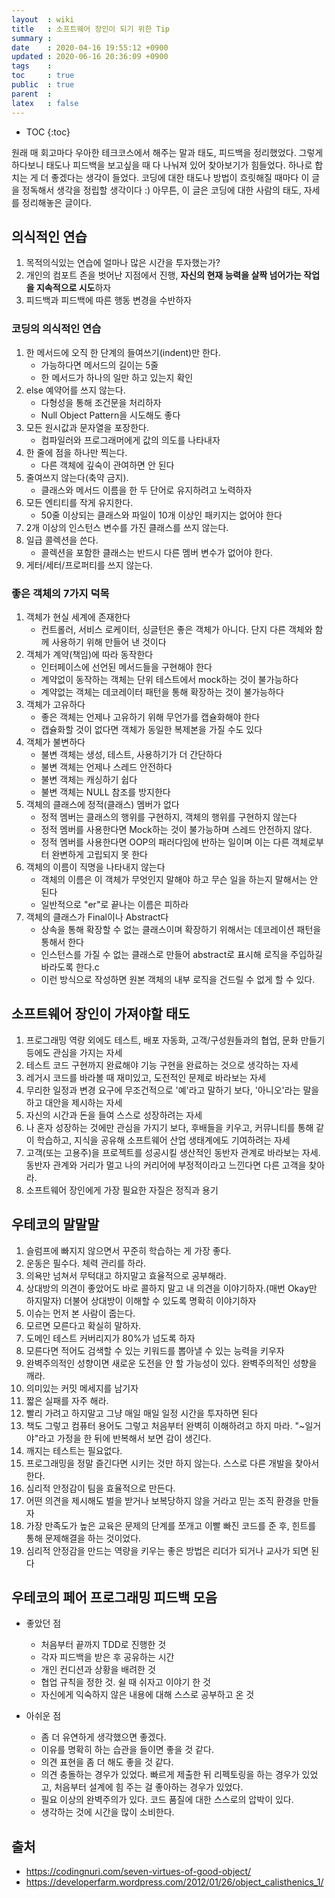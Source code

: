 ```yaml
---
layout  : wiki
title   : 소프트웨어 장인이 되기 위한 Tip
summary : 
date    : 2020-04-16 19:55:12 +0900
updated : 2020-06-16 20:36:09 +0900
tags    : 
toc     : true
public  : true
parent  : 
latex   : false
---
```

* TOC
{:toc}

원래 매 회고마다 우아한 테크코스에서 해주는 말과 태도, 피드백을 정리했었다. 그렇게 하다보니 태도나 피드백을 보고싶을 때 다 나눠져 있어 찾아보기가 힘들었다. 하나로 합치는 게 더 좋겠다는 생각이 들었다. 코딩에 대한 태도나 방법이 흐릿해질 때마다 이 글을 정독해서 생각을 정립할 생각이다 :) 아무튼, 이 글은 코딩에 대한 사람의 태도, 자세를 정리해놓은 글이다.

## 의식적인 연습

1. 목적의식있는 연습에 얼마나 많은 시간을 투자했는가?
2. 개인의 컴포트 존을 벗어난 지점에서 진행, **자신의 현재 능력을 살짝 넘어가는 작업을 지속적으로 시도**하자
3. 피드백과 피드백에 따른 행동 변경을 수반하자

### 코딩의 의식적인 연습

1. 한 메서드에 오직 한 단계의 들여쓰기(indent)만 한다.
    - 가능하다면 메서드의 길이는 5줄
    - 한 메서드가 하나의 일만 하고 있는지 확인
2. else 예약어를 쓰지 않는다.
    - 다형성을 통해 조건문을 처리하자
    - Null Object Pattern을 시도해도 좋다
3. 모든 원시값과 문자열을 포장한다.
    - 컴파일러와 프로그래머에게 값의 의도를 나타내자
4. 한 줄에 점을 하나만 찍는다.
    - 다른 객체에 깊숙이 관여하면 안 된다
5. 줄여쓰지 않는다(축약 금지).
    - 클래스와 메서드 이름을 한 두 단어로 유지하려고 노력하자
6. 모든 엔티티를 작게 유지한다.
    - 50줄 이상되는 클래스와 파일이 10개 이상인 패키지는 없어야 한다
7. 2개 이상의 인스턴스 변수를 가진 클래스를 쓰지 않는다.
8. 일급 콜렉션을 쓴다.
    - 콜렉션을 포함한 클래스는 반드시 다른 멤버 변수가 없어야 한다.
9. 게터/세터/프로퍼티를 쓰지 않는다.

### 좋은 객체의 7가지 덕목

1. 객체가 현실 세계에 존재한다
    - 컨트롤러, 서비스 로케이터, 싱글턴은 좋은 객체가 아니다. 단지 다른 객체와 함께 사용하기 위해 만들어 낸 것이다
2. 객체가 계약(책임)에 따라 동작한다
    - 인터페이스에 선언된 메서드들을 구현해야 한다
    - 계약없이 동작하는 객체는 단위 테스트에서 mock하는 것이 불가능하다
    - 계약없는 객체는 데코레이터 패턴을 통해 확장하는 것이 불가능하다
3. 객체가 고유하다
    - 좋은 객체는 언제나 고유하기 위해 무언가를 캡슐화해야 한다
    - 캡슐화할 것이 없다면 객체가 동일한 복제본을 가질 수도 있다
4. 객체가 불변하다
    - 불변 객체는 생성, 테스트, 사용하기가 더 간단하다
    - 불변 객체는 언제나 스레드 안전하다
    - 불변 객체는 캐싱하기 쉽다
    - 불변 객체는 NULL 참조를 방지한다
5. 객체의 클래스에 정적(클래스) 멤버가 없다
    - 정적 멤버는 클래스의 행위를 구현하지, 객체의 행위를 구현하지 않는다
    - 정적 멤버를 사용한다면 Mock하는 것이 불가능하며 스레드 안전하지 않다.
    - 정적 멤버를 사용한다면 OOP의 패러다임에 반하는 일이며 이는 다른 객체로부터 완변하게 고립되지 못 한다
6. 객체의 이름이 직명을 나타내지 않는다
    - 객체의 이름은 이 객체가 무엇인지 말해야 하고 무슨 일을 하는지 말해서는 안 된다
    - 일반적으로 "er"로 끝나는 이름은 피하라
7. 객체의 클래스가 Final이나 Abstract다
    - 상속을 통해 확장할 수 없는 클래스이며 확장하기 위해서는 데코레이션 패턴을 통해서 한다
    - 인스턴스를 가질 수 없는 클래스로 만들어 abstract로 표시해 로직을 주입하길 바라도록 한다.c 
    - 이런 방식으로 작성하면 원본 객체의 내부 로직을 건드릴 수 없게 할 수 있다.


## 소프트웨어 장인이 가져야할 태도

1. 프로그래밍 역량 외에도 테스트, 배포 자동화, 고객/구성원들과의 협업, 문화 만들기 등에도 관심을 가지는 자세
2. 테스트 코드 구현까지 완료해야 기능 구현을 완료하는 것으로 생각하는 자세
3. 레거시 코드를 바라볼 때 재미있고, 도전적인 문제로 바라보는 자세
4. 무리한 일정과 변경 요구에 무조건적으로 '예'라고 말하기 보다, '아니오'라는 말을 하고 대안을 제시하는 자세
5. 자신의 시간과 돈을 들여 스스로 성장하려는 자세
6. 나 혼자 성장하는 것에만 관심을 가지기 보다, 후배들을 키우고, 커뮤니티를 통해 같이 학습하고, 지식을 공유해 소프트웨어 산업 생태계에도 기여하려는 자세
7. 고객(또는 고용주)을 프로젝트를 성공시킬 생산적인 동반자 관계로 바라보는 자세. 동반자 관계와 거리가 멀고 나의 커리어에 부정적이라고 느낀다면 다른 고객을 찾아라.
8. 소프트웨어 장인에게 가장 필요한 자질은 정직과 용기

## 우테코의 말말말

1. 슬럼프에 빠지지 않으면서 꾸준히 학습하는 게 가장 좋다.
2. 운동은 필수다. 체력 관리를 하라.
3. 의욕만 넘쳐서 무턱대고 하지말고 효율적으로 공부해라.
4. 상대방의 의견이 좋았어도 바로 콜하지 말고 내 의견을 이야기하자.(매번 Okay만 하지말자) 더불어 상대방이 이해할 수 있도록 명확히 이야기하자
5. 이슈는 먼저 본 사람이 줍는다.
6. 모르면 모른다고 확실히 말하자.
7. 도메인 테스트 커버리지가 80%가 넘도록 하자
8. 모른다면 적어도 검색할 수 있는 키워드를 뽑아낼 수 있는 능력을 키우자
9. 완벽주의적인 성향이면 새로운 도전을 안 할 가능성이 있다. 완벽주의적인 성향을 깨라.
10. 의미있는 커밋 메세지를 남기자
11. 짧은 실패를 자주 해라.
12. 빨리 가려고 하지말고 그냥 매일 매일 일정 시간을 투자하면 된다
13. 책도 그렇고 컴퓨터 용어도 그렇고 처음부터 완벽히 이해하려고 하지 마라. "~일거야"라고 가정을 한 뒤에 반복해서 보면 감이 생긴다.
14. 깨지는 테스트는 필요없다.
15. 프로그래밍을 정말 즐긴다면 시키는 것만 하지 않는다. 스스로 다른 개발을 찾아서 한다.
16. 심리적 안정감이 팀을 효율적으로 만든다.
17. 어떤 의견을 제시해도 벌을 받거나 보복당하지 않을 거라고 믿는 조직 환경을 만들자
18. 가장 만족도가 높은 교육은 문제의 단계를 쪼개고 이빨 빠진 코드를 준 후, 힌트를 통해 문제해결을 하는 것이었다.
19. 심리적 안정감을 만드는 역량을 키우는 좋은 방법은 리더가 되거나 교사가 되면 된다

## 우테코의 페어 프로그래밍 피드백 모음

- 좋았던 점

  - 처음부터 끝까지 TDD로 진행한 것
  - 각자 피드백을 받은 후 공유하는 시간
  - 개인 컨디션과 상황을 배려한 것
  - 협업 규칙을 정한 것. 쉴 때 쉬자고 이야기 한 것
  - 자신에게 익숙하지 않은 내용에 대해 스스로 공부하고 온 것

- 아쉬운 점

  - 좀 더 유연하게 생각했으면 좋겠다.
  - 이유를 명확히 하는 습관을 들이면 좋을 것 같다.
  - 의견 표현을 좀 더 해도 좋을 것 같다.
  - 의견 충돌하는 경우가 있었다. 빠르게 제출한 뒤 리펙토링을 하는 경우가 있었고, 처음부터 설계에 힘 주는 걸 좋아하는 경우가 있었다.
  - 필요 이상의 완벽주의가 있다. 코드 품질에 대한 스스로의 압박이 있다.
  - 생각하는 것에 시간을 많이 소비한다.


## 출처

- https://codingnuri.com/seven-virtues-of-good-object/
- https://developerfarm.wordpress.com/2012/01/26/object_calisthenics_1/
